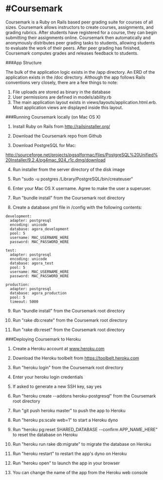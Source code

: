 #Coursemark
=============

Coursemark is a Ruby on Rails based peer grading suite for courses of all sizes. Coursemark allows instructors to create courses, assignments, and grading rubrics. After students have registered for a course, they can begin submitting their assignments online. Coursemark then automatically and anonymously distributes peer grading tasks to students, allowing students to evaluate the work of their peers. After peer grading has finished, Coursemark computes grades and releases feedback to students.

###App Structure

The bulk of the application logic exists in the /app directory. An ERD of the application exists in the /doc directory. Although the app follows Rails conventions very closely, there are a few things to note:

1. File uploads are stored as binary in the database
2. User permissions are defined in models/ability.rb
3. The main application layout exists in views/layouts/application.html.erb. Most application views are displayed inside this layout.


###Running Coursemark locally (on Mac OS X)

1. Install Ruby on Rails from http://railsinstaller.org/

2. Download the Coursemark repo from Github

3. Download PostgreSQL for Mac: 

http://sourceforge.net/projects/pgsqlformac/files/PostgreSQL%20Unified%20Installer/9.2.4/pg4mac_924_r1c.dmg/download 

4. Run installer from the server directory of the disk image

5. Run "sudo -u postgres /Library/PostgreSQL/bin/createuser"

6. Enter your Mac OS X username. Agree to make the user a superuser.

7. Run "bundle install" from the Coursemark root directory

8. Create a database.yml file in /config with the following contents:

```
development:
  adapter: postgresql
  encoding: unicode
  database: agora_development
  pool: 5
  username: MAC_USERNAME_HERE
  password: MAC_PASSWORD_HERE

test:
  adapter: postgresql
  encoding: unicode
  database: agora_test
  pool: 5
  username: MAC_USERNAME_HERE
  password: MAC_PASSWORD_HERE

production:
  adapter: postgresql
  database: agora_production
  pool: 5
  timeout: 5000
```

9. Run "bundle install" from the Coursemark root directory

10. Run "rake db:create" from the Coursemark root directory

11. Run "rake db:reset" from the Coursemark root directory

###Deploying Coursemark to Heroku

1. Create a Heroku account at www.heroku.com

2. Download the Heroku toolbelt from https://toolbelt.heroku.com

3. Run "heroku login" from the Coursemark root directory

4. Enter your heroku login credentials

5. If asked to generate a new SSH key, say yes

6. Run "heroku create --addons heroku-postgresql" from the Coursemark root directory

7. Run "git push heroku master" to push the app to Heroku

8. Run "heroku ps:scale web=1" to start a Heroku dyno

9. Run "heroku pg:reset SHARED_DATABASE --confirm APP_NAME_HERE" to reset the database on Heroku

10. Run "heroku run rake db:migrate" to migrate the database on Heroku

11. Run "heroku restart" to restart the app's dyno on Heroku

12. Run "heroku open" to launch the app in your browser

13. You can change the name of the app from the Heroku web console